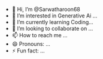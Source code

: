 - 👋 Hi, I’m @Sarwatharoon68
- 👀 I’m interested in Generative Ai ...
- 🌱 I’m currently learning  Coding...
- 💞️ I’m looking to collaborate on ...
- 📫 How to reach me ...
- 😄 Pronouns: ...
- ⚡ Fun fact: ...

<!---
Sarwatharoon68/Sarwatharoon68 is a ✨ special ✨ repository because its `README.md` (this file) appears on your GitHub profile.
You can click the Preview link to take a look at your changes.
--->
